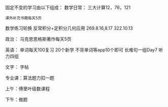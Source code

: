 固定不变的学习由以下组成：
数学日常：
	三大计算12，76，121

	课外补充书籍每天5页

数学练习轮换 反常积分+定积分几何应用
	269.8.16,8.17
	322.10.13


政治：
	马克思恩格斯著作每天5页

英语：
	单词每天100复习
	20个新学
	不背单词等app10个即可
	长难句一组Day7
	听力四组

文字：
	字帖

专业课：算法题力扣一题



上午：傅里叶级数课程

下午：做题